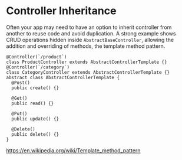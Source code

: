 # Controller Inheritance

Often your app may need to have an option to inherit controller from another to reuse code and avoid duplication. A strong example shows CRUD operations hidden inside `AbstractBaseController`, allowing the addition and overriding of methods, the template method pattern.

```
@Controller(`/product`)
class ProductController extends AbstractControllerTemplate {}
@Controller(`/category`)
class CategoryController extends AbstractControllerTemplate {}
abstract class AbstractControllerTemplate {
  @Post()
  public create() {}

  @Get()
  public read() {}

  @Put()
  public update() {}

  @Delete()
  public delete() {}
}
```

https://en.wikipedia.org/wiki/Template_method_pattern
